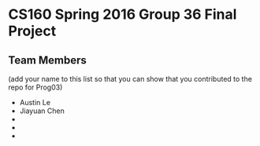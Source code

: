 # CS160 Spring 2016 Group 36 Final Project

## Team Members
(add your name to this list so that you can show that you contributed to the repo for Prog03)
* Austin Le
* Jiayuan Chen
* 
* 
* 
